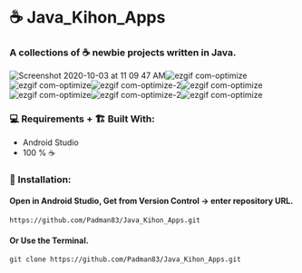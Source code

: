 # ☕ Java_Kihon_Apps

### A collections of ☕ newbie projects written in Java.

![Screenshot 2020-10-03 at 11 09 47 AM](https://user-images.githubusercontent.com/45048950/94982027-e49afe80-0569-11eb-9207-6d4435298bed.png)![ezgif com-optimize](https://user-images.githubusercontent.com/45048950/94174112-6f735d80-fec7-11ea-9f27-8093475fd49d.gif)![ezgif com-optimize](https://user-images.githubusercontent.com/45048950/94463776-0dc93100-01f0-11eb-9981-72992b472b14.gif)![ezgif com-optimize-2](https://user-images.githubusercontent.com/45048950/94335839-dea89900-0010-11eb-934e-cb43778a81c6.gif)![ezgif com-optimize](https://user-images.githubusercontent.com/45048950/94666840-922ac980-0340-11eb-84ed-00af7d3b6e3c.gif)![ezgif com-optimize](https://user-images.githubusercontent.com/45048950/94335621-642b4980-000f-11eb-8a40-cdb8e97a28cd.gif)![ezgif com-optimize-2](https://user-images.githubusercontent.com/45048950/94834361-ddc59c00-0442-11eb-9808-4c8e1f5a0ed0.gif)![ezgif com-optimize](https://user-images.githubusercontent.com/45048950/95075326-8ffeab80-0742-11eb-9b5e-e36f0181c69e.gif)


### 💻 Requirements + 🏗️ Built With:

* Android Studio
* 100 % ☕ 

### 🔨 Installation: 

#### Open in Android Studio, Get from Version Control -> enter repository URL.

```
https://github.com/Padman83/Java_Kihon_Apps.git
```

#### Or Use the Terminal.

```
git clone https://github.com/Padman83/Java_Kihon_Apps.git
```


